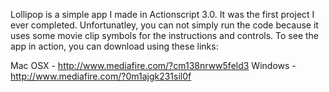 Lollipop is a simple app I made in Actionscript 3.0. It was the first project I ever completed. 
Unfortunatley, you can not simply run the code because it uses some movie clip symbols for the instructions and controls. 
To see the app in action, you can download using these links:

Mac OSX - http://www.mediafire.com/?cm138nrww5feld3
Windows - http://www.mediafire.com/?0m1ajgk231sil0f

